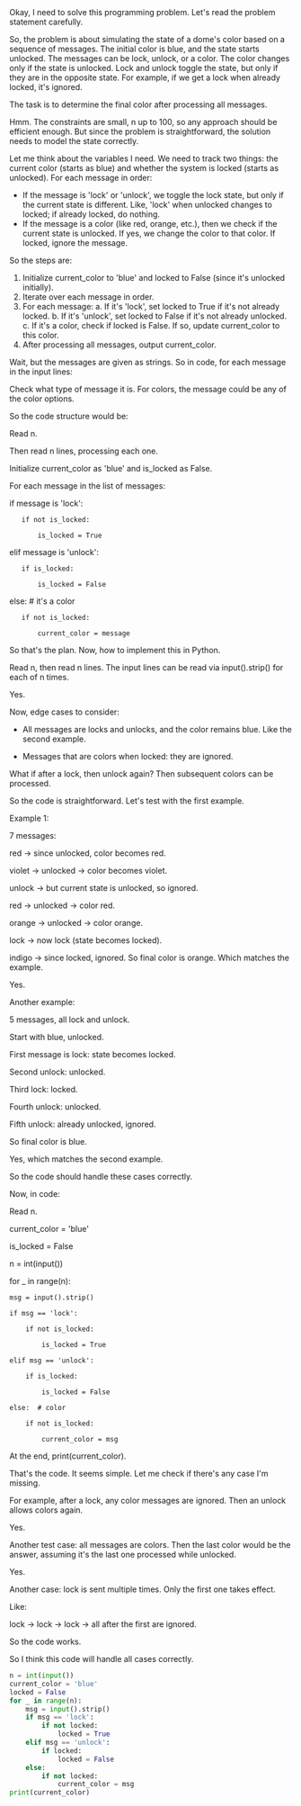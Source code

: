 <think>
Okay, I need to solve this programming problem. Let's read the problem statement carefully.

So, the problem is about simulating the state of a dome's color based on a sequence of messages. The initial color is blue, and the state starts unlocked. The messages can be lock, unlock, or a color. The color changes only if the state is unlocked. Lock and unlock toggle the state, but only if they are in the opposite state. For example, if we get a lock when already locked, it's ignored.

The task is to determine the final color after processing all messages.

Hmm. The constraints are small, n up to 100, so any approach should be efficient enough. But since the problem is straightforward, the solution needs to model the state correctly.

Let me think about the variables I need. We need to track two things: the current color (starts as blue) and whether the system is locked (starts as unlocked). For each message in order:

- If the message is 'lock' or 'unlock', we toggle the lock state, but only if the current state is different. Like, 'lock' when unlocked changes to locked; if already locked, do nothing.
- If the message is a color (like red, orange, etc.), then we check if the current state is unlocked. If yes, we change the color to that color. If locked, ignore the message.

So the steps are:

1. Initialize current_color to 'blue' and locked to False (since it's unlocked initially).
2. Iterate over each message in order.
3. For each message:
   a. If it's 'lock', set locked to True if it's not already locked.
   b. If it's 'unlock', set locked to False if it's not already unlocked.
   c. If it's a color, check if locked is False. If so, update current_color to this color.
4. After processing all messages, output current_color.

Wait, but the messages are given as strings. So in code, for each message in the input lines:

Check what type of message it is. For colors, the message could be any of the color options.

So the code structure would be:

Read n.

Then read n lines, processing each one.

Initialize current_color as 'blue' and is_locked as False.

For each message in the list of messages:

   if message is 'lock':

       if not is_locked:

           is_locked = True

   elif message is 'unlock':

       if is_locked:

           is_locked = False

   else: # it's a color

       if not is_locked:

           current_color = message

So that's the plan. Now, how to implement this in Python.

Read n, then read n lines. The input lines can be read via input().strip() for each of n times.

Yes.

Now, edge cases to consider:

- All messages are locks and unlocks, and the color remains blue. Like the second example.

- Messages that are colors when locked: they are ignored.

What if after a lock, then unlock again? Then subsequent colors can be processed.

So the code is straightforward. Let's test with the first example.

Example 1:

7 messages:

red → since unlocked, color becomes red.

violet → unlocked → color becomes violet.

unlock → but current state is unlocked, so ignored.

red → unlocked → color red.

orange → unlocked → color orange.

lock → now lock (state becomes locked).

indigo → since locked, ignored. So final color is orange. Which matches the example.

Yes.

Another example: 

5 messages, all lock and unlock.

Start with blue, unlocked.

First message is lock: state becomes locked.

Second unlock: unlocked.

Third lock: locked.

Fourth unlock: unlocked.

Fifth unlock: already unlocked, ignored.

So final color is blue.

Yes, which matches the second example.

So the code should handle these cases correctly.

Now, in code:

Read n.

current_color = 'blue'

is_locked = False

n = int(input())

for _ in range(n):

    msg = input().strip()

    if msg == 'lock':

        if not is_locked:

            is_locked = True

    elif msg == 'unlock':

        if is_locked:

            is_locked = False

    else:  # color

        if not is_locked:

            current_color = msg

At the end, print(current_color).

That's the code. It seems simple. Let me check if there's any case I'm missing.

For example, after a lock, any color messages are ignored. Then an unlock allows colors again.

Yes.

Another test case: all messages are colors. Then the last color would be the answer, assuming it's the last one processed while unlocked.

Yes.

Another case: lock is sent multiple times. Only the first one takes effect.

Like:

lock → lock → lock → all after the first are ignored.

So the code works.

So I think this code will handle all cases correctly.
</think>

```python
n = int(input())
current_color = 'blue'
locked = False
for _ in range(n):
    msg = input().strip()
    if msg == 'lock':
        if not locked:
            locked = True
    elif msg == 'unlock':
        if locked:
            locked = False
    else:
        if not locked:
            current_color = msg
print(current_color)
```